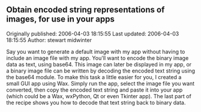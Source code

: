 ## Obtain encoded string representations of images, for use in your apps 
Originally published: 2006-04-03 18:15:55 
Last updated: 2006-04-03 18:15:55 
Author: stewart midwinter 
 
Say you want to generate a default image with my app without having to include an image file with my app.  You'll want to encode the binary image data as text, using base64.  This image can later be displayed in my app, or a binary image file can be written by decoding the encoded text string using the base64 module.  To make this task a little easier for you, I created a small GUI app using Wax.   Simply run the app, select the image file you want converted, then copy the encoded text string and paste it into your app (which could be a Wax, wxPython, Qt or even Tkinter app).  The last part of the recipe shows you how to decode that text string back to binary data.